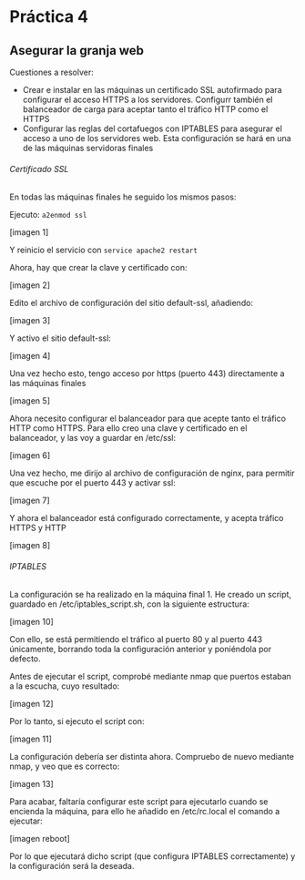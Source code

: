 # Práctica 4

## Asegurar la granja web

Cuestiones a resolver:

 - Crear e instalar en las máquinas un certificado SSL autofirmado para configurar el acceso HTTPS a los servidores. Configurr también el balanceador de carga para aceptar tanto el tráfico HTTP como el HTTPS
 - Configurar las reglas del cortafuegos con IPTABLES para asegurar el acceso a uno de los servidores web. Esta configuración se hará en una de las máquinas servidoras finales



###### Certificado SSL

En todas las máquinas finales he seguido los mismos pasos:

Ejecuto: `a2enmod ssl`

[imagen 1]

Y reinicio el servicio con `service apache2 restart`

Ahora, hay que crear la clave y certificado con:

[imagen 2]

Edito el archivo de configuración del sitio default-ssl, añadiendo:

[imagen 3]

Y activo el sitio default-ssl:

[imagen 4]

Una vez hecho esto, tengo acceso por https (puerto 443) directamente a las máquinas finales

[imagen 5]

Ahora necesito configurar el balanceador para que acepte tanto el tráfico HTTP como HTTPS. Para ello creo una clave y certificado en el balanceador, y las voy a guardar en /etc/ssl:

[imagen 6]

Una vez hecho, me dirijo al archivo de configuración de nginx, para permitir que escuche por el puerto 443 y activar ssl:

[imagen 7]

Y ahora el balanceador está configurado correctamente, y acepta tráfico HTTPS y HTTP

[imagen 8]

###### IPTABLES

La configuración se ha realizado en la máquina final 1. He creado un script, guardado en /etc/iptables_script.sh, con la siguiente estructura:

[imagen 10]

Con ello, se está permitiendo el tráfico al puerto 80 y al puerto 443 únicamente, borrando toda la configuración anterior y poniéndola por defecto.

Antes de ejecutar el script, comprobé mediante nmap que puertos estaban a la escucha, cuyo resultado:

[imagen 12]

Por lo tanto, si ejecuto el script con:

[imagen 11]

La configuración debería ser distinta ahora. Compruebo de nuevo mediante nmap, y veo que es correcto:

[imagen 13]

Para acabar, faltaría configurar este script para ejecutarlo cuando se encienda la máquina, para ello he añadido en /etc/rc.local el comando a ejecutar:

[imagen reboot]

Por lo que ejecutará dicho script (que configura IPTABLES correctamente) y la configuración será la deseada.